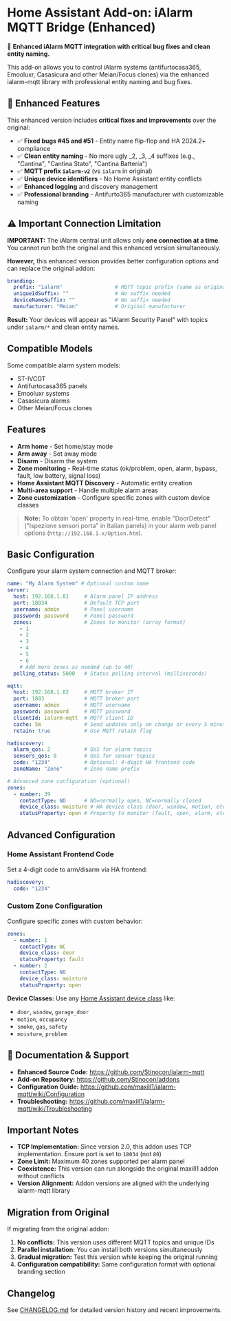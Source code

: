 # Home Assistant Add-on: iAlarm MQTT Bridge (Enhanced)

🚀 **Enhanced iAlarm MQTT integration with critical bug fixes and clean entity naming.**

This add-on allows you to control iAlarm systems (antifurtocasa365, Emooluxr, Casasicura and other Meian/Focus clones) via the enhanced ialarm-mqtt library with professional entity naming and bug fixes.

## 🔧 Enhanced Features

This enhanced version includes **critical fixes and improvements** over the original:

- ✅ **Fixed bugs #45 and #51** - Entity name flip-flop and HA 2024.2+ compliance
- ✅ **Clean entity naming** - No more ugly _2, _3, _4 suffixes (e.g., "Cantina", "Cantina Stato", "Cantina Batteria")
- ✅ **MQTT prefix `ialarm-v2`** (vs `ialarm` in original)
- ✅ **Unique device identifiers** - No Home Assistant entity conflicts
- ✅ **Enhanced logging** and discovery management
- ✅ **Professional branding** - Antifurto365 manufacturer with customizable naming

## ⚠️ Important Connection Limitation

**IMPORTANT:** The iAlarm central unit allows only **one connection at a time**. You cannot run both the original and this enhanced version simultaneously.

**However,** this enhanced version provides better configuration options and can replace the original addon:

```yaml
branding:
  prefix: "ialarm"                 # MQTT topic prefix (same as original)
  uniqueIdSuffix: ""               # No suffix needed
  deviceNameSuffix: ""             # No suffix needed
  manufacturer: "Meian"            # Original manufacturer
```

**Result:** Your devices will appear as "iAlarm Security Panel" with topics under `ialarm/*` and clean entity names.

## Compatible Models

Some compatible alarm system models:
* ST-IVCGT
* Antifurtocasa365 panels
* Emooluxr systems
* Casasicura alarms
* Other Meian/Focus clones

## Features

* **Arm home** - Set home/stay mode
* **Arm away** - Set away mode  
* **Disarm** - Disarm the system
* **Zone monitoring** - Real-time status (ok/problem, open, alarm, bypass, fault, low battery, signal loss)
* **Home Assistant MQTT Discovery** - Automatic entity creation
* **Multi-area support** - Handle multiple alarm areas
* **Zone customization** - Configure specific zones with custom device classes

> **Note:** To obtain 'open' property in real-time, enable "DoorDetect" ("Ispezione sensori porta" in Italian panels) in your alarm web panel options (`http://192.168.1.x/Option.htm`).

## Basic Configuration

Configure your alarm system connection and MQTT broker:

```yaml
name: "My Alarm System" # Optional custom name
server:
  host: 192.168.1.81     # Alarm panel IP address
  port: 18034            # Default TCP port
  username: admin        # Panel username
  password: password     # Panel password
  zones:                 # Zones to monitor (array format)
    - 1
    - 2
    - 3
    - 4
    - 5
    - 6
    # Add more zones as needed (up to 40)
  polling_status: 5000   # Status polling interval (milliseconds)

mqtt:
  host: 192.168.1.82     # MQTT broker IP
  port: 1883             # MQTT broker port
  username: admin        # MQTT username
  password: password     # MQTT password
  clientId: ialarm-mqtt  # MQTT client ID
  cache: 5m              # Send updates only on change or every 5 minutes
  retain: true           # Use MQTT retain flag

hadiscovery:
  alarm_qos: 2           # QoS for alarm topics
  sensors_qos: 0         # QoS for sensor topics
  code: "1234"           # Optional: 4-digit HA frontend code
  zoneName: "Zone"       # Zone name prefix

# Advanced zone configuration (optional)
zones:
  - number: 39
    contactType: NO      # NO=normally open, NC=normally closed
    device_class: moisture # HA device class (door, window, motion, etc.)
    statusProperty: open # Property to monitor (fault, open, alarm, etc.)
```

## Advanced Configuration

### Home Assistant Frontend Code

Set a 4-digit code to arm/disarm via HA frontend:

```yaml
hadiscovery:
  code: "1234"
```

### Custom Zone Configuration

Configure specific zones with custom behavior:

```yaml
zones:
  - number: 1
    contactType: NC
    device_class: door
    statusProperty: fault
  - number: 2
    contactType: NO
    device_class: moisture
    statusProperty: open
```

**Device Classes:** Use any [Home Assistant device class](https://www.home-assistant.io/integrations/binary_sensor/#device-class) like:
- `door`, `window`, `garage_door`
- `motion`, `occupancy`
- `smoke`, `gas`, `safety`
- `moisture`, `problem`

## 🔗 Documentation & Support

- **Enhanced Source Code:** https://github.com/Stinocon/ialarm-mqtt
- **Add-on Repository:** https://github.com/Stinocon/addons
- **Configuration Guide:** https://github.com/maxill1/ialarm-mqtt/wiki/Configuration
- **Troubleshooting:** https://github.com/maxill1/ialarm-mqtt/wiki/Troubleshooting

## Important Notes

- **TCP Implementation:** Since version 2.0, this addon uses TCP implementation. Ensure port is set to `18034` (not `80`)
- **Zone Limit:** Maximum 40 zones supported per alarm panel
- **Coexistence:** This version can run alongside the original maxill1 addon without conflicts
- **Version Alignment:** Addon versions are aligned with the underlying ialarm-mqtt library

## Migration from Original

If migrating from the original addon:

1. **No conflicts:** This version uses different MQTT topics and unique IDs
2. **Parallel installation:** You can install both versions simultaneously
3. **Gradual migration:** Test this version while keeping the original running
4. **Configuration compatibility:** Same configuration format with optional branding section

## Changelog

See [CHANGELOG.md](CHANGELOG.md) for detailed version history and recent improvements.